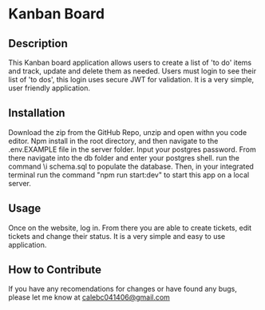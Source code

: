 # Kanban Board

## Description

This Kanban board application allows users to create a list of 'to do' items and track, update and delete them as needed. Users must login to see their list of 'to dos', this login uses secure JWT for validation. It is a very simple, user friendly application. 

## Installation

Download the zip from the GitHub Repo, unzip and open withn you code editor. Npm install in the root directory, and then navigate to the .env.EXAMPLE file in the server folder. Input your postgres password. From there navigate into the db folder and enter your postgres shell. run the command \i schema.sql to populate the database. Then, in your integrated terminal run the command "npm run start:dev" to start this app on a local server. 

## Usage

Once on the website, log in. From there you are able to create tickets, edit tickets and change their status. It is a very simple and easy to use application. 


## How to Contribute

If you have any recomendations for changes or have found any bugs, please let me know at calebc041406@gmail.com 

